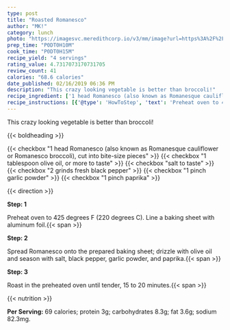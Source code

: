```yaml
---
type: post
title: "Roasted Romanesco"
author: "MK!"
category: lunch
photo: "https://imagesvc.meredithcorp.io/v3/mm/image?url=https%3A%2F%2Fimages.media-allrecipes.com%2Fuserphotos%2F1790847.jpg"
prep_time: "P0DT0H10M"
cook_time: "P0DT0H15M"
recipe_yield: "4 servings"
rating_value: 4.7317073170731705
review_count: 41
calories: "68.6 calories"
date_published: 02/16/2019 06:36 PM
description: "This crazy looking vegetable is better than broccoli!"
recipe_ingredient: ['1 head Romanesco (also known as Romanesque cauliflower or Romanesco broccoli), cut into bite-size pieces', '1 tablespoon olive oil, or more to taste', 'salt to taste', '2 grinds fresh black pepper', '1 pinch garlic powder', '1 pinch paprika']
recipe_instructions: [{'@type': 'HowToStep', 'text': 'Preheat oven to 425 degrees F (220 degrees C). Line a baking sheet with aluminum foil.\n'}, {'@type': 'HowToStep', 'text': 'Spread Romanesco onto the prepared baking sheet; drizzle with olive oil and season with salt, black pepper, garlic powder, and paprika.\n'}, {'@type': 'HowToStep', 'text': 'Roast in the preheated oven until tender, 15 to 20 minutes.\n'}]
---
```


This crazy looking vegetable is better than broccoli! 

{{< boldheading >}}

{{< checkbox "1 head Romanesco (also known as Romanesque cauliflower or Romanesco broccoli), cut into bite-size pieces" >}}
{{< checkbox "1 tablespoon olive oil, or more to taste" >}}
{{< checkbox "salt to taste" >}}
{{< checkbox "2 grinds fresh black pepper" >}}
{{< checkbox "1 pinch garlic powder" >}}
{{< checkbox "1 pinch paprika" >}}


{{< direction >}}

**Step: 1**

Preheat oven to 425 degrees F (220 degrees C). Line a baking sheet with aluminum foil.{{< span >}}

**Step: 2**

Spread Romanesco onto the prepared baking sheet; drizzle with olive oil and season with salt, black pepper, garlic powder, and paprika.{{< span >}}

**Step: 3**

Roast in the preheated oven until tender, 15 to 20 minutes.{{< span >}}

{{< nutrition >}}

**Per Serving:** 69 calories; protein 3g; carbohydrates 8.3g; fat 3.6g; sodium 82.3mg.